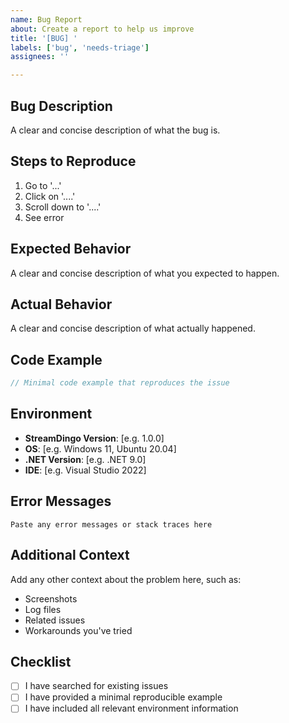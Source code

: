 ```yaml
---
name: Bug Report
about: Create a report to help us improve
title: '[BUG] '
labels: ['bug', 'needs-triage']
assignees: ''

---
```


## Bug Description
A clear and concise description of what the bug is.

## Steps to Reproduce
1. Go to '...'
2. Click on '....'
3. Scroll down to '....'
4. See error

## Expected Behavior
A clear and concise description of what you expected to happen.

## Actual Behavior
A clear and concise description of what actually happened.

## Code Example
```csharp
// Minimal code example that reproduces the issue
```

## Environment
- **StreamDingo Version**: [e.g. 1.0.0]
- **OS**: [e.g. Windows 11, Ubuntu 20.04]
- **.NET Version**: [e.g. .NET 9.0]
- **IDE**: [e.g. Visual Studio 2022]

## Error Messages
```
Paste any error messages or stack traces here
```

## Additional Context
Add any other context about the problem here, such as:
- Screenshots
- Log files
- Related issues
- Workarounds you've tried

## Checklist
- [ ] I have searched for existing issues
- [ ] I have provided a minimal reproducible example
- [ ] I have included all relevant environment information